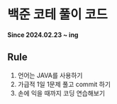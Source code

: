 <h1>백준 코테 풀이 코드</h1>
<b>Since 2024.02.23 ~ ing</b>

<h2>Rule</h2>
<ol type="1">
  <li>언어는 JAVA를 사용하기</li>
  <li>가급적 1일 1문제 풀고 commit 하기</li>
  <li>손에 익을 때까지 코딩 연습해보기</li>
</ol>
